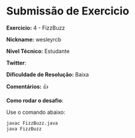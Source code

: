 # Submissão de Exercicio

**Exercicio:** 4 - FizzBuzz

**Nickname:** wesleyrcb

**Nível Técnico:** Estudante

**Twitter**: 

**Dificuldade de Resolução:** Baixa

**Comentários:** 👍

**Como rodar o desafio**: 

Use o comando abaixo: 
```bash
javac FizzBuzz.java
java FizzBuzz
```